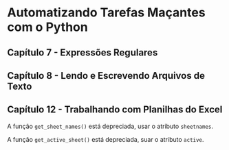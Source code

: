 # Automatizando Tarefas Maçantes com o Python

## Capítulo 7 - Expressões Regulares

## Capítulo 8 - Lendo e Escrevendo Arquivos de Texto

## Capítulo 12 - Trabalhando com Planilhas do Excel

A função `get_sheet_names()` está depreciada, usar o atributo `sheetnames`.

A função `get_active_sheet()` está depreciada, suar o atributo `active`.